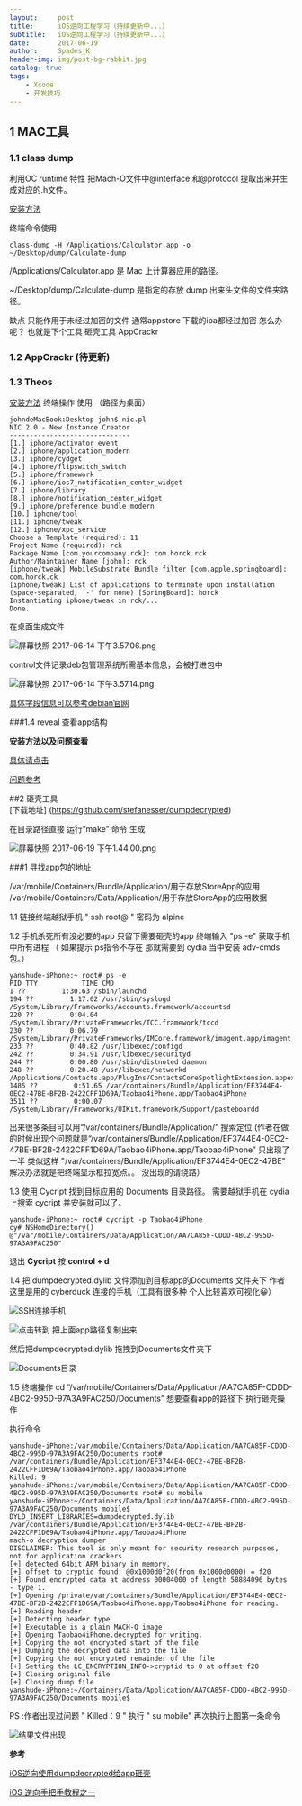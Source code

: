 ```yaml
---
layout:     post
title:      iOS逆向工程学习（持续更新中...）
subtitle:   iOS逆向工程学习（持续更新中...）
date:       2017-06-19
author:     Spades_K
header-img: img/post-bg-rabbit.jpg
catalog: true
tags:
    - Xcode
    - 开发技巧
---
```



##  1 MAC工具  
### 1.1 class dump  
利用OC runtime 特性 把Mach-O文件中@interface 和@protocol 提取出来并生成对应的.h文件。 

[安装方法](http://www.jianshu.com/p/1e3fe0a8c048)

终端命令使用     

```
class-dump -H /Applications/Calculator.app -o ~/Desktop/dump/Calculate-dump
```

/Applications/Calculator.app 是 Mac 上计算器应用的路径。

~/Desktop/dump/Calculate-dump 是指定的存放 dump 出来头文件的文件夹路径。

缺点 只能作用于未经过加密的文件  通常appstore 下载的ipa都经过加密 怎么办呢？ 也就是下个工具 砸壳工具 AppCrackr 

### 1.2  AppCrackr (待更新)


### 1.3 Theos 
[安装方法](http://www.jianshu.com/p/d8a7e0381ff7)
终端操作 使用 （路径为桌面）

```
johndeMacBook:Desktop john$ nic.pl
NIC 2.0 - New Instance Creator
------------------------------
[1.] iphone/activator_event
[2.] iphone/application_modern
[3.] iphone/cydget
[4.] iphone/flipswitch_switch
[5.] iphone/framework
[6.] iphone/ios7_notification_center_widget
[7.] iphone/library
[8.] iphone/notification_center_widget
[9.] iphone/preference_bundle_modern
[10.] iphone/tool
[11.] iphone/tweak
[12.] iphone/xpc_service
Choose a Template (required): 11
Project Name (required): rck
Package Name [com.yourcompany.rck]: com.horck.rck
Author/Maintainer Name [john]: rck
[iphone/tweak] MobileSubstrate Bundle filter [com.apple.springboard]: com.horck.ck      
[iphone/tweak] List of applications to terminate upon installation (space-separated, '-' for none) [SpringBoard]: horck
Instantiating iphone/tweak in rck/...
Done.

```

在桌面生成文件

![屏幕快照 2017-06-14 下午3.57.06.png](http://upload-images.jianshu.io/upload_images/706610-cc11958fd6eadd2a.png?imageMogr2/auto-orient/strip%7CimageView2/2/w/1240)

control文件记录deb包管理系统所需基本信息，会被打进包中


![屏幕快照 2017-06-14 下午3.57.14.png](http://upload-images.jianshu.io/upload_images/706610-1d065d3efd55430e.png?imageMogr2/auto-orient/strip%7CimageView2/2/w/1240)

[具体字段信息可以参考debian官网](http://www.debian.org/doc/debian-policy/ch-controlfields.html)

###1.4 reveal  查看app结构  

**安装方法以及问题查看**

[具体请点击](http://www.jianshu.com/p/5236ba228076)

[问题参考](http://blog.csdn.net/quanqinyang/article/details/70872489)

##2 砸壳工具  
[下载地址] (https://github.com/stefanesser/dumpdecrypted)

在目录路径直接 运行“make” 命令 生成 

![屏幕快照 2017-06-19 下午1.44.00.png](http://upload-images.jianshu.io/upload_images/706610-69fd3ff2d0ec56b6.png?imageMogr2/auto-orient/strip%7CimageView2/2/w/1240)

###1 寻找app包的地址  

/var/mobile/Containers/Bundle/Application/用于存放StoreApp的应用
/var/mobile/Containers/Data/Application/用于存放StoreApp的应用数据

1.1  链接终端越狱手机 " ssh root@ "  密码为 alpine 

1.2  手机杀死所有没必要的app 只留下需要砸壳的app 终端输入 "ps -e" 获取手机中所有进程 （ 如果提示 ps指令不存在 那就需要到 cydia 当中安装 adv-cmds 包。）


```
yanshude-iPhone:~ root# ps -e
PID TTY           TIME CMD
1 ??         1:30.63 /sbin/launchd
194 ??         1:17.02 /usr/sbin/syslogd
/System/Library/Frameworks/Accounts.framework/accountsd
220 ??         0:04.04 /System/Library/PrivateFrameworks/TCC.framework/tccd
230 ??         0:06.79 /System/Library/PrivateFrameworks/IMCore.framework/imagent.app/imagent
233 ??         0:40.82 /usr/libexec/configd
242 ??         0:34.91 /usr/libexec/securityd
244 ??         0:00.80 /usr/sbin/distnoted daemon
248 ??         0:20.48 /usr/libexec/networkd
/Applications/Contacts.app/PlugIns/ContactsCoreSpotlightExtension.appex/ContactsCoreSpotlightExtension
1485 ??         0:51.65 /var/containers/Bundle/Application/EF3744E4-0EC2-47BE-BF2B-2422CFF1D69A/Taobao4iPhone.app/Taobao4iPhone
3511 ??         0:00.07 /System/Library/Frameworks/UIKit.framework/Support/pasteboardd
```


出来很多条目可以用“/var/containers/Bundle/Application/” 搜索定位 (作者在做的时候出现个问题就是“/var/containers/Bundle/Application/EF3744E4-0EC2-47BE-BF2B-2422CFF1D69A/Taobao4iPhone.app/Taobao4iPhone” 只出现了一半 类似这样 "/var/containers/Bundle/Application/EF3744E4-0EC2-47BE" 解决办法就是把终端显示框拉宽点。。 没出现的请绕路）

1.3 使用 Cycript 找到目标应用的 Documents 目录路径。
需要越狱手机在 cydia 上搜索 cycript 并安装就可以了。

```
yanshude-iPhone:~ root# cycript -p Taobao4iPhone
cy# NSHomeDirectory()
@"/var/mobile/Containers/Data/Application/AA7CA85F-CDDD-4BC2-995D-97A3A9FAC250"
```

退出 **Cycript** 按 **control + d** 

1.4  把 dumpdecrypted.dylib 文件添加到目标app的Documents 文件夹下 作者这里是用的 cyberduck 连接的手机（工具有很多种  个人比较喜欢可视化😀）

![SSH连接手机](http://upload-images.jianshu.io/upload_images/706610-c4691c128b76bd80.png?imageMogr2/auto-orient/strip%7CimageView2/2/w/1240)


![点击转到 把上面app路径复制出来](http://upload-images.jianshu.io/upload_images/706610-35e9b4a1beece4a3.png?imageMogr2/auto-orient/strip%7CimageView2/2/w/1240)

然后把dumpdecrypted.dylib 拖拽到Documents文件夹下 

![Documents目录](http://upload-images.jianshu.io/upload_images/706610-139cadaceceb2baf.png?imageMogr2/auto-orient/strip%7CimageView2/2/w/1240)

1.5 终端操作 cd “/var/mobile/Containers/Data/Application/AA7CA85F-CDDD-4BC2-995D-97A3A9FAC250/Documents” 想要查看app的路径下 执行砸壳操作 

执行命令 


```
yanshude-iPhone:/var/mobile/Containers/Data/Application/AA7CA85F-CDDD-4BC2-995D-97A3A9FAC250/Documents root# /var/containers/Bundle/Application/EF3744E4-0EC2-47BE-BF2B-2422CFF1D69A/Taobao4iPhone.app/Taobao4iPhone
Killed: 9
yanshude-iPhone:/var/mobile/Containers/Data/Application/AA7CA85F-CDDD-4BC2-995D-97A3A9FAC250/Documents root# su mobile
yanshude-iPhone:~/Containers/Data/Application/AA7CA85F-CDDD-4BC2-995D-97A3A9FAC250/Documents mobile$  DYLD_INSERT_LIBRARIES=dumpdecrypted.dylib /var/containers/Bundle/Application/EF3744E4-0EC2-47BE-BF2B-2422CFF1D69A/Taobao4iPhone.app/Taobao4iPhone
mach-o decryption dumper
DISCLAIMER: This tool is only meant for security research purposes, not for application crackers.
[+] detected 64bit ARM binary in memory.
[+] offset to cryptid found: @0x1000d0f20(from 0x1000d0000) = f20
[+] Found encrypted data at address 00004000 of length 58884096 bytes - type 1.
[+] Opening /private/var/containers/Bundle/Application/EF3744E4-0EC2-47BE-BF2B-2422CFF1D69A/Taobao4iPhone.app/Taobao4iPhone for reading.
[+] Reading header
[+] Detecting header type
[+] Executable is a plain MACH-O image
[+] Opening Taobao4iPhone.decrypted for writing.
[+] Copying the not encrypted start of the file
[+] Dumping the decrypted data into the file
[+] Copying the not encrypted remainder of the file
[+] Setting the LC_ENCRYPTION_INFO->cryptid to 0 at offset f20
[+] Closing original file
[+] Closing dump file
yanshude-iPhone:~/Containers/Data/Application/AA7CA85F-CDDD-4BC2-995D-97A3A9FAC250/Documents mobile$ 
```


PS :作者出现过问题 " Killed：9  " 执行 " su mobile"  再次执行上图第一条命令   


![结果文件出现](http://upload-images.jianshu.io/upload_images/706610-7eecc0a70ade5fee.png?imageMogr2/auto-orient/strip%7CimageView2/2/w/1240)

**参考**

[iOS逆向使用dumpdecrypted给app砸壳](http://www.jianshu.com/p/14db1ac34bf1)

[iOS 逆向手把手教程之一](http://www.swiftyper.com/2016/05/02/iOS-reverse-step-by-step-part-1-class-dump/)
